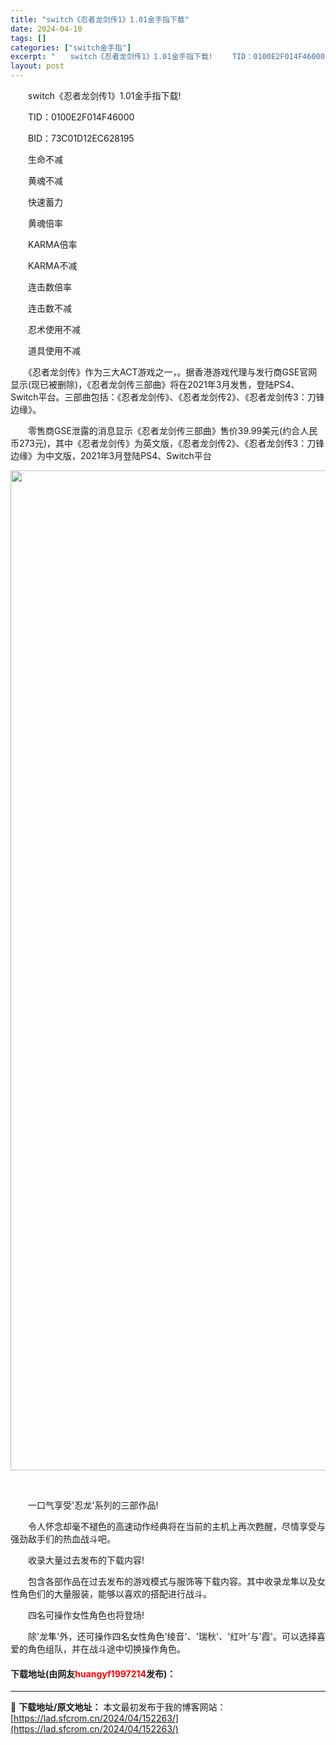 ```yaml
---
title: "switch《忍者龙剑传1》1.01金手指下载"
date: 2024-04-10
tags: []
categories: ["switch金手指"]
excerpt: "　　switch《忍者龙剑传1》1.01金手指下载! 　　TID：0100E2F014F46000 　　BID：73C01D12EC628195 　　生命不减 　　黄魂不减 　　快速蓄力 　　黄魂倍率 　　KARMA倍率 　　KARMA不减 　　连击数倍率 　　连击数不减 　　忍术使用不减 　　道具&hellip;"
layout: post
---
```


 <p>　　switch《忍者龙剑传1》1.01金手指下载!</p> <p>　　TID：0100E2F014F46000</p> <p>　　BID：73C01D12EC628195</p> <p>　　生命不减</p> <p>　　黄魂不减</p> <p>　　快速蓄力</p> <p>　　黄魂倍率</p> <p>　　KARMA倍率</p> <p>　　KARMA不减</p> <p>　　连击数倍率</p> <p>　　连击数不减</p> <p>　　忍术使用不减</p> <p>　　道具使用不减</p> <p>　　《忍者龙剑传》作为三大ACT游戏之一，。据香港游戏代理与发行商GSE官网显示(现已被删除)，《忍者龙剑传三部曲》将在2021年3月发售，登陆PS4、Switch平台。三部曲包括：《忍者龙剑传》、《忍者龙剑传2》、《忍者龙剑传3：刀锋边缘》。</p> <p>　　零售商GSE泄露的消息显示《忍者龙剑传三部曲》售价39.99美元(约合人民币273元)，其中《忍者龙剑传》为英文版，《忍者龙剑传2》、《忍者龙剑传3：刀锋边缘》为中文版，2021年3月登陆PS4、Switch平台</p> <p align="center"><img align="" border="0" src="https://www.2023game.com/d/file/p/2021/06-10/dc4d4bc0c837293976019d6fbb7da718.jpg" width="1600" alt="switch《忍者龙剑传1》1.01金手指下载" /></p> <p align="center">&nbsp;</p> <p>　　一口气享受&#39;忍龙&#39;系列的三部作品!</p> <p>　　令人怀念却毫不褪色的高速动作经典将在当前的主机上再次甦醒，尽情享受与强劲敌手们的热血战斗吧。</p> <p>　　收录大量过去发布的下载内容!</p> <p>　　包含各部作品在过去发布的游戏模式与服饰等下载内容。其中收录龙隼以及女性角色们的大量服装，能够以喜欢的搭配进行战斗。</p> <p>　　四名可操作女性角色也将登场!</p> <p>　　除&#39;龙隼&#39;外，还可操作四名女性角色&#39;绫音&#39;、&#39;瑞秋&#39;、&#39;红叶&#39;与&#39;霞&#39;。可以选择喜爱的角色组队，并在战斗途中切换操作角色。</p> <p><h4>下载地址(由网友<font color="red">huangyf1997214</font>发布)：</h4></p> 

---
📖 **下载地址/原文地址：** 本文最初发布于我的博客网站：[https://lad.sfcrom.cn/2024/04/152263/](https://lad.sfcrom.cn/2024/04/152263/)
